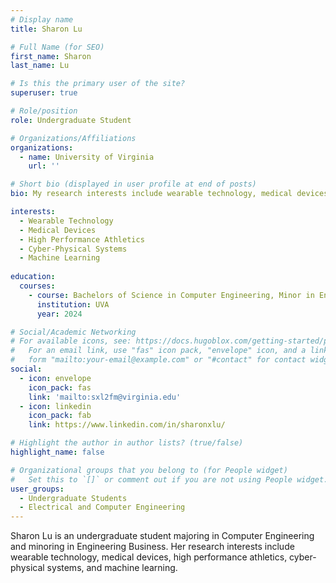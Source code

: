```yaml
---
# Display name
title: Sharon Lu

# Full Name (for SEO)
first_name: Sharon
last_name: Lu

# Is this the primary user of the site?
superuser: true

# Role/position
role: Undergraduate Student

# Organizations/Affiliations
organizations:
  - name: University of Virginia
    url: ''

# Short bio (displayed in user profile at end of posts)
bio: My research interests include wearable technology, medical devices, high performance athletics, cyber-physical systems, and machine learning. 

interests:
  - Wearable Technology
  - Medical Devices
  - High Performance Athletics
  - Cyber-Physical Systems
  - Machine Learning
  
education:
  courses:
    - course: Bachelors of Science in Computer Engineering, Minor in Engineering Business
      institution: UVA
      year: 2024

# Social/Academic Networking
# For available icons, see: https://docs.hugoblox.com/getting-started/page-builder/#icons
#   For an email link, use "fas" icon pack, "envelope" icon, and a link in the
#   form "mailto:your-email@example.com" or "#contact" for contact widget.
social:
  - icon: envelope
    icon_pack: fas
    link: 'mailto:sxl2fm@virginia.edu'
  - icon: linkedin
    icon_pack: fab
    link: https://www.linkedin.com/in/sharonxlu/

# Highlight the author in author lists? (true/false)
highlight_name: false

# Organizational groups that you belong to (for People widget)
#   Set this to `[]` or comment out if you are not using People widget.
user_groups:
  - Undergraduate Students
  - Electrical and Computer Engineering
---
```


Sharon Lu is an undergraduate student majoring in Computer Engineering and minoring in Engineering Business. Her research interests include wearable technology, medical devices, high performance athletics, cyber-physical systems, and machine learning. 
